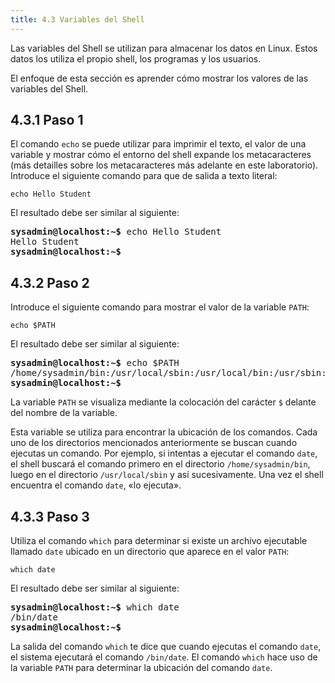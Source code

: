 ```yaml
---
title: 4.3 Variables del Shell
---
```


Las variables del Shell se utilizan para almacenar los datos en Linux. Estos datos los utiliza el propio shell, los programas y los usuarios.

El enfoque de esta sección es aprender cómo mostrar los valores de las variables del Shell.


4.3.1 Paso 1
-------------

El comando `echo` se puede utilizar para imprimir el texto, el valor de una variable y mostrar cómo el entorno del shell expande los metacaracteres (más detailles sobre los metacaracteres más adelante en este laboratorio). Introduce el siguiente comando para que de salida a texto literal:

```
echo Hello Student
```

El resultado debe ser similar al siguiente:

<pre class="content_terminal"><strong><span class="ansi-green">sysadmin@localhost</span>:<span class="ansi-blue">~</span>$</strong> echo Hello Student
Hello Student
<strong><span class="ansi-green">sysadmin@localhost</span>:<span class="ansi-blue">~</span>$</strong></pre>


4.3.2 Paso 2
------------

Introduce el siguiente comando para mostrar el valor de la variable `PATH`:

```
echo $PATH
```

El resultado debe ser similar al siguiente:

<pre class="content_terminal"><strong><span class="ansi-green">sysadmin@localhost</span>:<span class="ansi-blue">~</span>$</strong> echo $PATH
/home/sysadmin/bin:/usr/local/sbin:/usr/local/bin:/usr/sbin:/usr/bin:/sbin:/bin:/usr/games
<strong><span class="ansi-green">sysadmin@localhost</span>:<span class="ansi-blue">~</span>$</strong>
</pre>

La variable `PATH` se visualiza mediante la colocación del carácter `$` delante del nombre de la variable.

Esta variable se utiliza para encontrar la ubicación de los comandos. Cada uno de los directorios mencionados anteriormente se buscan cuando ejecutas un comando. Por ejemplo, si intentas a ejecutar el comando `date`, el shell buscará el comando primero en el directorio `/home/sysadmin/bin`, luego en el directorio `/usr/local/sbin`  y así sucesivamente. Una vez el shell encuentra el comando `date`, «lo ejecuta».


4.3.3 Paso 3
------------

Utiliza el comando `which` para determinar si existe un archivo ejecutable llamado `date` ubicado en un directorio que aparece en el valor `PATH`:

```
which date
```

El resultado debe ser similar al siguiente:

<pre class="content_terminal"><strong><span class="ansi-green">sysadmin@localhost</span>:<span class="ansi-blue">~</span>$</strong> which date
/bin/date
<strong><span class="ansi-green">sysadmin@localhost</span>:<span class="ansi-blue">~</span>$</strong>
</pre>

La salida del comando `which` te dice que cuando ejecutas el comando `date`, el sistema ejecutará el comando `/bin/date`. El comando `which` hace uso de la variable `PATH` para determinar la ubicación del comando `date`.
